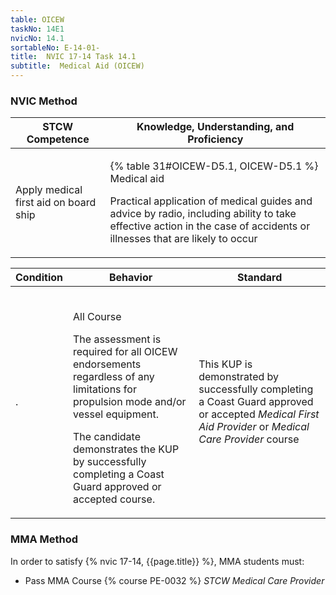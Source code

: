 ```yaml
---
table: OICEW
taskNo: 14E1
nvicNo: 14.1 
sortableNo: E-14-01-
title:  NVIC 17-14 Task 14.1 
subtitle:  Medical Aid (OICEW)
---
```






### NVIC Method

<a style="display:none;" onclick="togglevisibility('nvic_methods')" >Show NVIC method.</a>

<div id='nvic_methods' class='show'>

<table>
<thead>
<tr>
<th class='forty'> STCW Competence </th>
<th class='sixty'> Knowledge, Understanding, and Proficiency </th>
</tr>
</thead>

<tbody>
<tr><td markdown='1'>

Apply medical first aid on board ship

</td><td markdown='1'>

{% table 31#OICEW-D5.1, OICEW-D5.1 %} Medical aid 

Practical application of medical guides and advice by radio, including ability to take effective action in the case of accidents or illnesses that are likely to occur

</td></tr>


</tbody>
</table>


<table>
<thead>
<tr><th class='twenty'>  Condition </th><th class='twenty'> Behavior </th><th  class='sixty'>Standard </th></tr>
</thead>
<tbody >



<tr><td markdown='1'>

.

</td><td markdown='1'>


<br>

<div class="tooltip" markdown='1'>

All Course

The assessment is required for all OICEW endorsements regardless of any limitations for propulsion mode and/or vessel equipment.

The candidate demonstrates the KUP by successfully completing a Coast Guard approved or accepted course.

</div>


</td><td markdown='1'>

This KUP is demonstrated by successfully completing a Coast Guard approved or accepted *Medical First Aid Provider* or *Medical Care Provider* course

</td></tr>
</tbody>
</table>
</div>


### MMA Method

In order to satisfy  {% nvic 17-14, {{page.title}}  %}, MMA students must:

* Pass MMA Course {% course PE-0032 %}  *STCW Medical Care Provider*